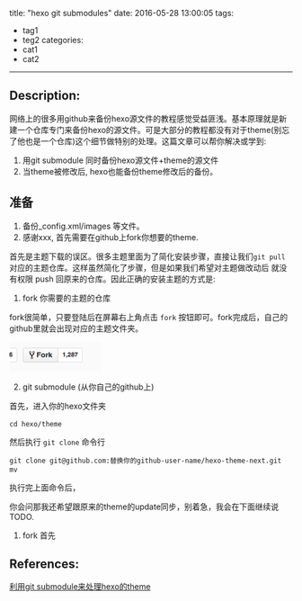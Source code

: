 title: "hexo git submodules"
date: 2016-05-28 13:00:05
tags:
- tag1
- teg2
categories:
- cat1
- cat2
---


## Description: 
网络上的很多用github来备份hexo源文件的教程感觉受益匪浅。基本原理就是新建一个仓库专门来备份hexo的源文件。可是大部分的教程都没有对于theme(别忘了他也是一个仓库)这个细节做特别的处理。这篇文章可以帮你解决或学到: 
1. 用git submodule 同时备份hexo源文件+theme的源文件
2. 当theme被修改后, hexo也能备份theme修改后的备份。


## 准备

1. 备份_config.xml/images 等文件。
2. 感谢xxx, 首先需要在github上fork你想要的theme. 

首先是主题下载的误区。很多主题里面为了简化安装步骤，直接让我们`git pull` 对应的主题仓库。这样虽然简化了步骤，但是如果我们希望对主题做改动后 就没有权限 push 回原来的仓库。因此正确的安装主题的方式是: 
1. fork 你需要的主题的仓库

fork很简单，只要登陆后在屏幕右上角点击 `fork` 按钮即可。fork完成后，自己的github里就会出现对应的主题文件夹。

![](fork.png)
 
2. git submodule (从你自己的github上)

首先，进入你的hexo文件夹

	cd hexo/theme
	
然后执行 `git clone` 命令行

	git clone git@github.com:替换你的github-user-name/hexo-theme-next.git
	mv 
	
执行完上面命令后，

你会问那我还希望跟原来的theme的update同步，别着急，我会在下面继续说TODO.


1. fork 
首先


## References: 

[利用git submodule来处理hexo的theme](http://jr0cket.co.uk/hexo/using-git-submodules-for-custom-hexo-theme.html)